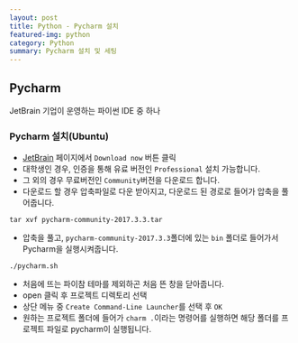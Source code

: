```yaml
---
layout: post
title: Python - Pycharm 설치
featured-img: python
category: Python
summary: Pycharm 설치 및 세팅
---
```


## Pycharm
JetBrain 기업이 운영하는 파이썬 IDE 중 하나

### Pycharm 설치(Ubuntu)
* [JetBrain](https://www.jetbrains.com/pycharm/) 페이지에서 `Download now` 버튼 클릭
* 대학생인 경우, 인증을 통해 유료 버전인 `Professional` 설치 가능합니다.
* 그 외의 경우 무료버전인 `Community`버전을 다운로드 합니다.
* 다운로드 할 경우 압축파일로 다운 받아지고, 다운로드 된 경로로 들어가 압축을 풀어줍니다.
```
tar xvf pycharm-community-2017.3.3.tar
```
* 압축을 풀고, `pycharm-community-2017.3.3`폴더에 있는 `bin` 폴더로 들어가서 Pycharm을 실행시켜줍니다.
```
./pycharm.sh
```
* 처음에 뜨는 파이참 테마를 제외하곤 처음 뜬 창을 닫아줍니다.
* open 클릭 후 프로젝트 디렉토리 선택
* 상단 메뉴 중 `Create Command-Line Launcher`를 선택 후 `OK`
* 원하는 프로젝트 폴더에 들어가 `charm .`이라는 명령어를 실행하면 해당 폴더를 프로젝트 파일로 pycharm이 실행됩니다.
